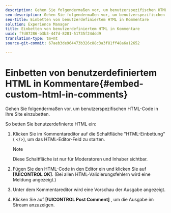```yaml
---
description: Gehen Sie folgendermaßen vor, um benutzerspezifischen HTML-Code in Ihre Site einzubetten.
seo-description: Gehen Sie folgendermaßen vor, um benutzerspezifischen HTML-Code in Ihre Site einzubetten.
seo-title: Einbetten von benutzerdefiniertem HTML in Kommentare
solution: Experience Manager
title: Einbetten von benutzerdefiniertem HTML in Kommentare
uuid: f7d07286-b3b3-447d-8281-51735f24ddd9
translation-type: tm+mt
source-git-commit: 67aeb3de964473b326c88c3a3f81ff48a6a12652

---
```



# Einbetten von benutzerdefiniertem HTML in Kommentare{#embed-custom-html-in-comments}

Gehen Sie folgendermaßen vor, um benutzerspezifischen HTML-Code in Ihre Site einzubetten.

So betten Sie benutzerdefinierte HTML ein:
1. Klicken Sie im Kommentareditor auf die Schaltfläche "HTML-Einbettung"( &lt;/&gt;), um das HTML-Editor-Feld zu starten.

   >[!NOTE]
   >
   >Diese Schaltfläche ist nur für Moderatoren und Inhaber sichtbar.

1. Fügen Sie den HTML-Code in den Editor ein und klicken Sie auf **[!UICONTROL OK]**. (Bei allen HTML-Validierungsfehlern wird eine Meldung angezeigt.)
1. Unter dem Kommentareditor wird eine Vorschau der Ausgabe angezeigt.
1. Klicken Sie auf **[!UICONTROL Post Comment]** , um die Ausgabe im Stream anzuzeigen.
